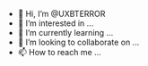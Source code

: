 - 👋 Hi, I’m @UXBTERROR
- 👀 I’m interested in ...
- 🌱 I’m currently learning ...
- 💞️ I’m looking to collaborate on ...
- 📫 How to reach me ...

<!---
UXBTERROR/UXBTERROR is a ✨ special ✨ repository because its `README.md` (this file) appears on your GitHub profile.
You can click the Preview link to take a look at your changes.
--->

